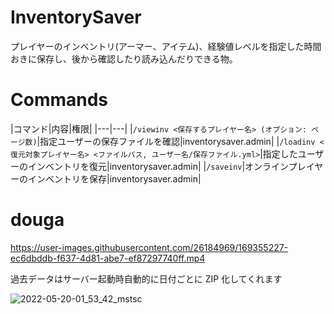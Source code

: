 # InventorySaver
プレイヤーのインベントリ(アーマー、アイテム)、経験値レベルを指定した時間おきに保存し、後から確認したり読み込んだりできる物。

# Commands

|コマンド|内容|権限|
|---|---|
|`/viewinv <保存するプレイヤー名> (オプション: ページ数)`|指定ユーザーの保存ファイルを確認|inventorysaver.admin|
|`/loadinv <復元対象プレイヤー名> <ファイルパス, ユーザー名/保存ファイル.yml>`|指定したユーザーのインベントリを復元|inventorysaver.admin|
|`/saveinv`|オンラインプレイヤーのインベントリを保存|inventorysaver.admin|

# douga

https://user-images.githubusercontent.com/26184969/169355227-ec6dbddb-f637-4d81-abe7-ef87297740ff.mp4

過去データはサーバー起動時自動的に日付ごとに ZIP 化してくれます

![2022-05-20-01_53_42_mstsc](https://user-images.githubusercontent.com/26184969/169355557-7795db8d-c7db-44f3-bf84-70d035049673.png)
